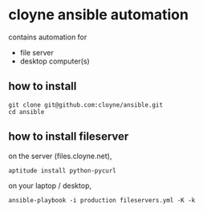 # cloyne ansible automation

contains automation for
- file server
- desktop computer(s)

## how to install

```
git clone git@github.com:cloyne/ansible.git
cd ansible
```

## how to install fileserver

on the server (files.cloyne.net),

```
aptitude install python-pycurl
```

on your laptop / desktop,
```
ansible-playbook -i production fileservers.yml -K -k
```
